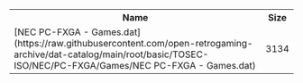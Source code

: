 <table>
<tr><th>Name</th><th>Size</th></tr>
<tr><td>[NEC PC-FXGA - Games.dat](https://raw.githubusercontent.com/open-retrogaming-archive/dat-catalog/main/root/basic/TOSEC-ISO/NEC/PC-FXGA/Games/NEC PC-FXGA - Games.dat)</td><td>3134</td></tr>
</table>
